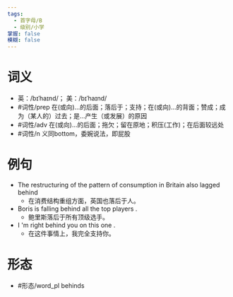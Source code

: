 ```yaml
---
tags:
  - 首字母/B
  - 级别/小学
掌握: false
模糊: false
---
```

# 词义
- 英：/bɪˈhaɪnd/； 美：/bɪˈhaɪnd/
- #词性/prep  在(或向)…的后面；落后于；支持；在(或向)…的背面；赞成；成为（某人的）过去；是…产生（或发展）的原因
- #词性/adv  在(或向)…的后面；拖欠；留在原地；积压(工作)；在后面较远处
- #词性/n  义同bottom，委婉说法，即屁股
# 例句
- The restructuring of the pattern of consumption in Britain also lagged behind
	- 在消费结构重组方面，英国也落后于人。
- Boris is falling behind all the top players .
	- 鲍里斯落后于所有顶级选手。
- I 'm right behind you on this one .
	- 在这件事情上，我完全支持你。
# 形态
- #形态/word_pl behinds
